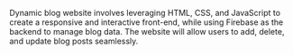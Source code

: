 Dynamic blog website involves leveraging HTML, CSS, and JavaScript to create a responsive and interactive front-end, while using Firebase as the backend to manage blog data. The website will allow users to add, delete, and update blog posts seamlessly.

